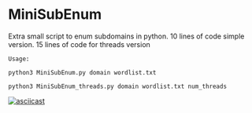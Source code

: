 # MiniSubEnum
Extra small script to enum subdomains in python. 10 lines of code simple version. 15 lines of code for threads version

```
Usage:

python3 MiniSubEnum.py domain wordlist.txt

python3 MiniSubEnum_threads.py domain wordlist.txt num_threads
```

[![asciicast](https://asciinema.org/a/467971.svg)](https://asciinema.org/a/467971)
